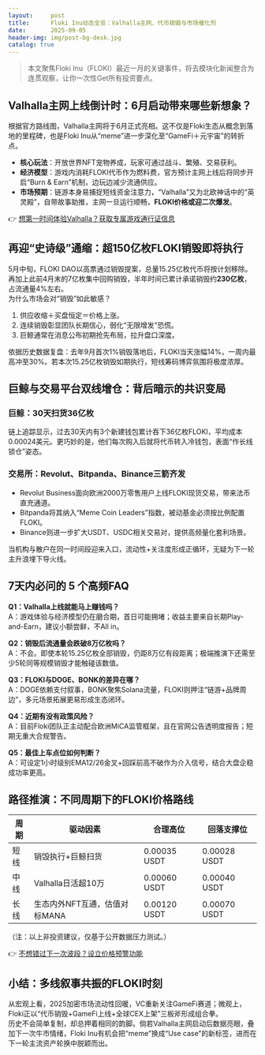```yaml
---
layout:     post
title:      Floki Inu动态全览：Valhalla主网、代币销毁与市场催化剂
date:       2025-09-05
header-img: img/post-bg-desk.jpg
catalog: true
---
```


>本文聚焦Floki Inu（FLOKI）最近一月的关键事件，将去模块化新闻整合为连贯观察，让你一次性Get所有投资要点。  

## Valhalla主网上线倒计时：6月启动带来哪些新想象？
根据官方路线图，Valhalla主网将于6月正式亮相。这不仅是Floki生态从概念到落地的里程碑，也是Floki Inu从“meme”进一步深化至“GameFi＋元宇宙”的转折点。  
- **核心玩法**：开放世界NFT宠物养成，玩家可通过战斗、繁殖、交易获利。  
- **经济模型**：游戏内消耗FLOKI代币作为燃料费，官方预计主网上线后将同步开启“Burn & Earn”机制，边玩边减少流通供应。  
- **市场预期**：链游本身易捕捉短线资金注意力，“Valhalla”又为北欧神话中的“英灵殿”，自带故事助推，主网一旦运行顺畅，**FLOKI价格或迎二次爆发**。  

👉 [想第一时间体验Valhalla？获取专属游戏通行证信息](https://okxdog.com/)

## 再迎“史诗级”通缩：超150亿枚FLOKI销毁即将执行
5月中旬，FLOKI DAO以高票通过销毁提案，总量15.25亿枚代币将按计划移除。再加上此前4月末的7亿枚集中回购销毁，半年时间已累计承诺销毁约**230亿枚**，占流通量4%左右。  
为什么市场会对“销毁”如此敏感？  
1. 供应收缩＋买盘恒定＝价格上涨。  
2. 连续销毁彰显团队长期信心，弱化“无限增发”恐慌。  
3. 巨鲸通常在消息公布初期抢先布局，拉升盘口深度。  

依据历史数据复盘：去年9月首次1%销毁落地后，FLOKI当天涨幅14%，一周内最高冲至30%。若本次15.25亿枚销毁如期执行，短线筹码博弈氛围将极度浓厚。

## 巨鲸与交易平台双线增仓：背后暗示的共识变局
### 巨鲸：30天扫货36亿枚
链上追踪显示，过去30天内有3个新建钱包累计吞下36亿枚FLOKI，平均成本0.00024美元。更巧妙的是，他们每次购入后就将代币转入冷钱包，表面“作长线锁仓”姿态。  
### 交易所：Revolut、Bitpanda、Binance三箭齐发
- Revolut Business面向欧洲2000万零售用户上线FLOKI现货交易，带来法币直充通道。  
- Bitpanda将其纳入“Meme Coin Leaders”指数，被动基金必须按比例配置FLOKI。  
- Binance则进一步扩大USDT、USDC相关交易对，提供高频量化套利场景。  

当机构与散户在同一时间段迎来入口，流动性+关注度形成正循环，无疑为下一轮主升浪埋下导火线。

## 7天内必问的 5 个高频FAQ
**Q1：Valhalla上线就能马上赚钱吗？**  
A：游戏体验与经济模型仍在磨合期，首日可能拥堵；收益主要来自长期Play-and-Earn，建议小额尝鲜，不All in。  

**Q2：销毁后流通量会跌破8万亿枚吗？**  
A：不会。即使本轮15.25亿枚全部销毁，仍距8万亿有段距离；极端推演下还需至少5轮同等规模销毁才能触碰该数值。  

**Q3：FLOKI与DOGE、BONK的差异在哪？**  
A：DOGE依赖支付叙事，BONK聚焦Solana流量，FLOKI则押注“链游+品牌周边”，多元场景拓展更易形成生态闭环。  

**Q4：近期有没有政策风险？**  
A：目前Floki团队正主动配合欧洲MiCA监管框架，且在官网公告透明度报告；短期无重大合规警告。  

**Q5：最佳上车点位如何判断？**  
A：可设定1小时级别EMA12/26金叉+回踩前高不破作为介入信号，结合大盘企稳成功率更高。

## 路径推演：不同周期下的FLOKI价格路线
| 周期 | 驱动因素 | 合理高位 | 回落支撑位 |
|---|---|---|---|
| 短线 | 销毁执行+巨鲸扫货 | 0.00035 USDT | 0.00028 USDT |
| 中线 | Valhalla日活超10万 | 0.00060 USDT | 0.00040 USDT |
| 长线 | 生态内外NFT互通，估值对标MANA | 0.00120 USDT | 0.00070 USDT |

（注：以上非投资建议，仅基于公开数据压力测试。）

👉 [不想错过下一次波段？设立价格预警功能](https://okxdog.com/)

## 小结：多线叙事共振的FLOKI时刻
从宏观上看，2025加密市场流动性回暖，VC重新关注GameFi赛道；微观上，Floki正以“代币销毁+GameFi上线+全球CEX上架”三板斧形成组合拳。  
历史不会简单复制，却总押着相同的韵脚。倘若Valhalla主网启动后数据亮眼，叠加下一次牛市情绪，Floki Inu有机会把“meme”换成“Use case”的新标签，进而在下一轮主流资产轮换中脱颖而出。